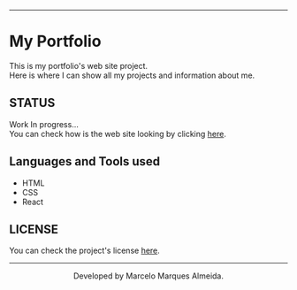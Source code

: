 <hr></hr>

# My Portfolio

This is my portfolio's web site project.\
Here is where I can show all my projects and information about me.

## STATUS

Work In progress... \
You can check how is the web site looking by clicking [here](https://marcelomalmeida.vercel.app).

## Languages and Tools used

- HTML
- CSS
- React

## LICENSE

You can check the project's license [here](https://github.com/MarceloM075/my-portfolio/blob/master/LICENSE).

<hr>

<p align='center'>Developed by Marcelo Marques Almeida.</p>

